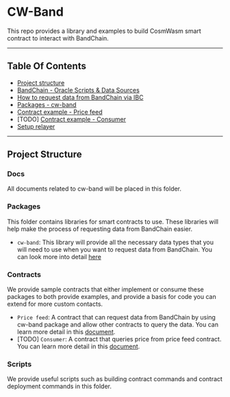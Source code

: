 # CW-Band

This repo provides a library and examples to build CosmWasm smart contract to interact with BandChain.

---

## Table Of Contents

- [Project structure](#Project-Structure)
- [BandChain - Oracle Scripts & Data Sources](./docs/bandchain_oracle_scripts_&_data_sources.md)
- [How to request data from BandChain via IBC](./docs/how_to_request_data_from_bandchain_via_ibc.md)
- [Packages - cw-band](./docs/packages_cw_band.md)
- [Contract example - Price feed](./docs/contracts_price_feed.md)
- [TODO] [Contract example - Consumer](./docs/contracts_consumer.md)
- [Setup relayer](./docs/setup_relayer.md)

---

## Project Structure

### Docs

All documents related to cw-band will be placed in this folder.

### Packages

This folder contains libraries for smart contracts to use. These libraries will help make the process of requesting data from BandChain easier.

- `cw-band`: This library will provide all the necessary data types that you will need to use when you want to request data from BandChain. You can look more into detail [here](./docs/packages_cw_band.md)

### Contracts

We provide sample contracts that either implement or consume these packages to both provide examples, and provide a basis for code you can extend for more custom contacts.

- `Price feed`: A contract that can request data from BandChain by using cw-band package and allow other contracts to query the data. You can learn more detail in this [document](./docs/contracts_price_feed.md).
- [TODO] `Consumer`: A contract that queries price from price feed contract. You can learn more detail in this [document](./docs/contracts_consumer.md).

### Scripts

We provide useful scripts such as building contract commands and contract deployment commands in this folder.
